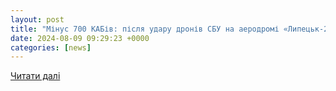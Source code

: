```yaml
---
layout: post
title: "Мінус 700 КАБів: після удару дронів СБУ на аеродромі «Липецьк-2» детонують склади з боєприпасами | УНН"
date: 2024-08-09 09:29:23 +0000
categories: [news]
---
```


[Читати далі](https://unn.ua/news/minus-700-kabiv-pislia-udaru-droniv-sbu-na-aerodromi-lypetsk-2-detonuiut-sklady-z-boieprypasamy)
